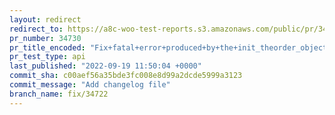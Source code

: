 ```yaml
---
layout: redirect
redirect_to: https://a8c-woo-test-reports.s3.amazonaws.com/public/pr/34730/api/index.html
pr_number: 34730
pr_title_encoded: "Fix+fatal+error+produced+by+the+init_theorder_object+method"
pr_test_type: api
last_published: "2022-09-19 11:50:04 +0000"
commit_sha: c00aef56a35bde3fc008e8d99a2dcde5999a3123
commit_message: "Add changelog file"
branch_name: fix/34722
---
```

